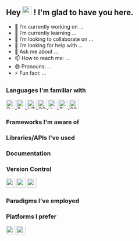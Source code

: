 <h2 align:center> Hey <img src="https://media.giphy.com/media/hvRJCLFzcasrR4ia7z/giphy.gif" height=25px> ! I'm glad to have you here.</h2>

- 🔭 I’m currently working on ...
- 🌱 I’m currently learning ...
- 👯 I’m looking to collaborate on ...
- 🤔 I’m looking for help with ...
- 💬 Ask me about ...
- 📫 How to reach me: ...
- 😄 Pronouns: ...
- ⚡ Fun fact: ...
  
<h3> Languages I'm familiar with </h3>
<p>

<!-- Python -->
<a href="https://www.python.org">
<img alt="Python" src="https://img.shields.io/badge/-Python-3776AB?style=flat-square&logo=python&logoColor=yellow" height=25px/>
</a>
<!-- R -->
<a href="https://www.r-project.org">
<img alt="R" src="https://img.shields.io/badge/-R-276DC3?style=flat-square&logo=R&logoColor=white" height=25px/>
</a>
<!-- HTML -->
<a href="https://www.w3.org/standards/">
<img alt="HTML5" src="https://img.shields.io/badge/-HTML_5-E34F26?style=flat-square&logo=html5&logoColor=white" height=25px/>
</a>
<!-- CSS -->
<a href="https://www.w3.org/standards/">
<img alt="CSS3" src="https://img.shields.io/badge/-CSS_3-1572B6?style=flat-square&logo=css3&logoColor=white" height=25px/>
</a>
<!-- JavaScript -->
<a href="https://www.javascript.com/">
<img alt="JavaScript" src="https://img.shields.io/badge/-JavaScript-F7DF1E?style=flat-square&logo=javascript&logoColor=black" height=25px/>
</a>
<!-- TypeScript -->
<a href="https://www.typescriptlang.org/">
<img alt="TypeScript" src="https://img.shields.io/badge/-TypeScript-007ACC?style=flat-square&logo=typescript&logoColor=white" height=25px/>
</a>
<!-- SQL -->
<a href="https://www.iso.org/standard/63555.html">
<img alt="SQL" src="https://img.shields.io/badge/-SQL-003B57?style=flat-square&logo=server-fault&logoColor=" height=25px/>
</a>

</p>

<h3> Frameworks I'm aware of </h3>
<h3> Libraries/APIs I've used </h3>

<h3> Documentation </h3>



<h3> Version Control </h3>

<!-- Git -->
<img src="https://img.shields.io/badge/-Git-F05032?style=flat-square&logo=git&logoColor=white" height=25px/>

<!-- GitLab -->
<img src="https://img.shields.io/badge/-GitLab-FCA121?style=flat-square&logo=gitlab&logoColor=black" height=25px/>

<!-- BitBucket -->
<img src="https://img.shields.io/badge/-Bit_Bucket-0052CC?style=flat-square&logo=bitbucket&logoColor=white" height=25px/>

<h3> Paradigms I've employed </h3>
<h3> Platforms I prefer </h3>

<!-- Linux -->
<img src="https://img.shields.io/badge/-Linux-FCC624?style=flat-square&logo=linux&logoColor=black" height=25px/>

<!-- Windows -->
<img src="https://img.shields.io/badge/-Windows-0078D6?style=flat-square&logo=windows&logoColor=white" height=25px/>




<!--
**Usamasajjad/Usamasajjad** is a ✨ _special_ ✨ repository because its `README.md` (this file) appears on your GitHub profile.

Here are some ideas to get you started:

- 🔭 I’m currently working on ...
- 🌱 I’m currently learning ...
- 👯 I’m looking to collaborate on ...
- 🤔 I’m looking for help with ...
- 💬 Ask me about ...
- 📫 How to reach me: ...
- 😄 Pronouns: ...
- ⚡ Fun fact: ...
-->
